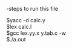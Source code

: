-steps to run this file<br>


$yacc -d calc.y<br>
$lex calc.l<br>
$gcc lex.yy.x y.tab.c -w<br>
$./a.out<br>

